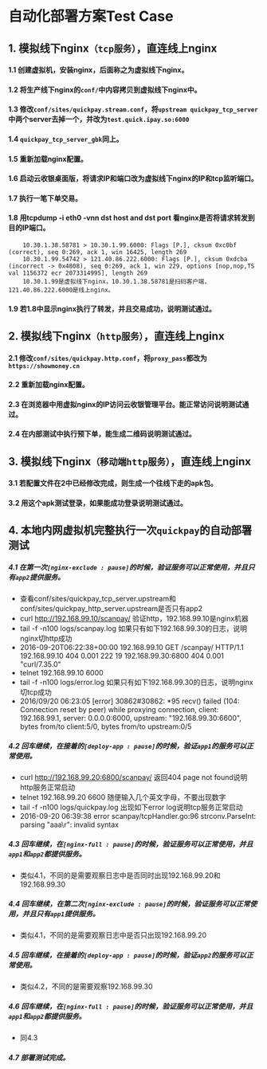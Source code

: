# 自动化部署方案Test Case

## 1. 模拟线下nginx`（tcp服务）`，直连线上nginx
#### 1.1 创建虚拟机，安装nginx，后面称之为虚拟线下nginx。
#### 1.2 将生产线下nginx的`conf/`中内容拷贝到虚拟线下nginx中。
#### 1.3 修改`conf/sites/quickpay.stream.conf`，将`upstream quickpay_tcp_server`中两个server去掉一个，并改为`test.quick.ipay.so:6000`
#### 1.4 `quickpay_tcp_server_gbk`同上。
#### 1.5 重新加载nginx配置。
#### 1.6 启动云收银桌面版，将请求IP和端口改为虚拟线下nginx的IP和tcp监听端口。
#### 1.7 执行一笔下单交易。
#### 1.8 用tcpdump -i eth0 -vnn dst host <IP> and dst port <PORT> 看nginx是否将请求转发到目的IP端口。
```
    10.30.1.38.58781 > 10.30.1.99.6000: Flags [P.], cksum 0xc0bf (correct), seq 0:269, ack 1, win 16425, length 269
    10.30.1.99.54742 > 121.40.86.222.6000: Flags [P.], cksum 0xdcba (incorrect -> 0x4808), seq 0:269, ack 1, win 229, options [nop,nop,TS val 1156372 ecr 2073314995], length 269
    10.30.1.99是虚拟线下nginx，10.30.1.38.58781是扫码客户端，121.40.86.222.6000是线上nginx。
```

#### 1.9 若1.8中显示nginx执行了转发，并且交易成功，说明测试通过。

## 2. 模拟线下nginx`（http服务）`，直连线上nginx
#### 2.1 修改`conf/sites/quickpay.http.conf`，将`proxy_pass`都改为`https://showmoney.cn`
#### 2.2 重新加载nginx配置。
#### 2.3 在浏览器中用虚拟nginx的IP访问云收银管理平台。能正常访问说明测试通过。
#### 2.4 在内部测试中执行预下单，能生成二维码说明测试通过。

## 3. 模拟线下nginx`（移动端http服务）`，直连线上nginx
#### 3.1 若配置文件在2中已经修改完成，则生成一个往线下走的apk包。
#### 3.2 用这个apk测试登录，如果能成功登录说明测试通过。

## 4. 本地内网虚拟机完整执行一次`quickpay`的自动部署测试
##### 4.1 在第一次`[nginx-exclude : pause]`的时候，验证服务可以正常使用，并且只有`app2`提供服务。
* 查看conf/sites/quickpay_tcp_server.upstream和conf/sites/quickpay_http_server.upstream是否只有app2
* curl http://192.168.99.10/scanpay/		验证http，192.168.99.10是nginx机器
* tail -f -n100 logs/scanpay.log 			如果只有如下192.168.99.30的日志，说明nginx切http成功
* 2016-09-20T06:22:38+00:00 192.168.99.10 GET /scanpay/ HTTP/1.1 192.168.99.10 404 0.001 222 19 192.168.99.30:6800 404 0.001 "curl/7.35.0"
* telnet 192.168.99.10 6000
* tail -f -n100 logs/error.log 				如果只有如下192.168.99.30的日志，说明nginx切tcp成功
* 2016/09/20 06:23:05 [error] 30862#30862: *95 recv() failed (104: Connection reset by peer) while proxying connection, client: 192.168.99.1, server: 0.0.0.0:6000, upstream: "192.168.99.30:6600", bytes from/to client:5/0, bytes from/to upstream:0/5

##### 4.2 回车继续，在接着的`[deploy-app : pause]`的时候，验证`app1`的服务可以正常使用。
* curl http://192.168.99.20:6800/scanpay/		返回404 page not found说明http服务正常启动
* telnet 192.168.99.20 6600						随便输入几个英文字母，不要出现数字
* tail -f -n100 logs/quickpay.log 				出现如下error log说明tcp服务正常启动
* 2016-09-20 06:39:38 error scanpay/tcpHandler.go:96 strconv.ParseInt: parsing "aaa\r": invalid syntax

##### 4.3 回车继续，在`[nginx-full : pause]`的时候，验证服务可以正常使用，并且`app1`和`app2`都提供服务。
* 类似4.1，不同的是需要观察日志中是否同时出现192.168.99.20和192.168.99.30

##### 4.4 回车继续，在第二次`[nginx-exclude : pause]`的时候，验证服务可以正常使用，并且只有`app1`提供服务。
* 类似4.1，不同的是需要观察日志中是否只出现192.168.99.20

##### 4.5 回车继续，在接着的`[deploy-app : pause]`的时候，验证`app2`的服务可以正常使用。
* 类似4.2，不同的是需要观察192.168.99.30

##### 4.6 回车继续，在`[nginx-full : pause]`的时候，验证服务可以正常使用，并且`app1`和`app2`都提供服务。
* 同4.3

##### 4.7 部署测试完成。